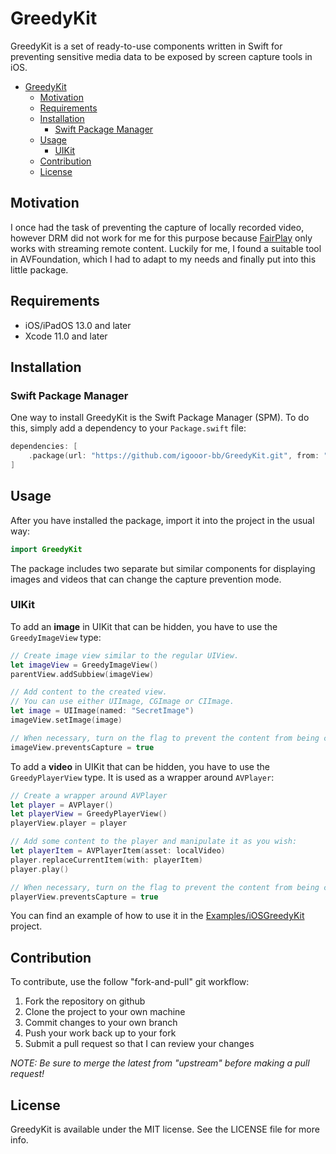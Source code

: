 # GreedyKit

GreedyKit is a set of ready-to-use components written in Swift for preventing sensitive media data to be exposed by screen capture tools in iOS.

- [GreedyKit](#greedykit)
  - [Motivation](#motivation)
  - [Requirements](#requirements)
  - [Installation](#installation)
    - [Swift Package Manager](#swift-package-manager)
  - [Usage](#usage)
    - [UIKit](#uikit)
  - [Contribution](#contribution)
  - [License](#license)

## Motivation

I once had the task of preventing the capture of locally recorded video, however DRM did not work for me for this purpose because [FairPlay](https://developer.apple.com/streaming/fps/) only works with streaming remote content. Luckily for me, I found a suitable tool in AVFoundation, which I had to adapt to my needs and finally put into this little package.

## Requirements

- iOS/iPadOS 13.0 and later
- Xcode 11.0 and later

## Installation

### Swift Package Manager

One way to install GreedyKit is the Swift Package Manager (SPM). To do this, simply add a dependency to your `Package.swift` file:

```swift
dependencies: [
    .package(url: "https://github.com/igooor-bb/GreedyKit.git", from: "0.1.0")
]
```

## Usage

After you have installed the package, import it into the project in the usual way:

```swift
import GreedyKit
```

The package includes two separate but similar components for displaying images and videos that can change the capture prevention mode.

### UIKit

To add an **image** in UIKit that can be hidden, you have to use the `GreedyImageView` type:

```swift
// Create image view similar to the regular UIView.
let imageView = GreedyImageView()
parentView.addSubbiew(imageView)

// Add content to the created view.
// You can use either UIImage, CGImage or CIImage.
let image = UIImage(named: "SecretImage")
imageView.setImage(image)

// When necessary, turn on the flag to prevent the content from being captured.
imageView.preventsCapture = true
```

To add a **video** in UIKit that can be hidden, you have to use the `GreedyPlayerView` type. It is used as a wrapper around `AVPlayer`:

```swift
// Create a wrapper around AVPlayer
let player = AVPlayer()
let playerView = GreedyPlayerView()
playerView.player = player

// Add some content to the player and manipulate it as you wish:
let playerItem = AVPlayerItem(asset: localVideo)
player.replaceCurrentItem(with: playerItem)
player.play()

// When necessary, turn on the flag to prevent the content from being captured.
playerView.preventsCapture = true
```

You can find an example of how to use it in the [Examples/iOSGreedyKit](Examples/iOSGreedyKit/) project.

## Contribution

To contribute, use the follow "fork-and-pull" git workflow:

1. Fork the repository on github
2. Clone the project to your own machine
3. Commit changes to your own branch
4. Push your work back up to your fork
5. Submit a pull request so that I can review your changes

*NOTE: Be sure to merge the latest from "upstream" before making a pull request!*

## License

GreedyKit is available under the MIT license. See the LICENSE file for more info.
